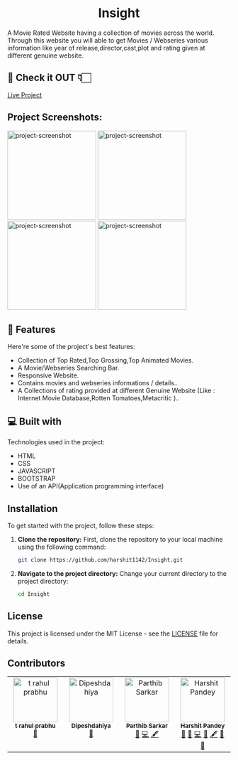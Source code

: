 <h1 align="center" id="title">Insight</h1>

<p id="description">A Movie Rated Website having a collection of movies across the world. Through this website you will able to get Movies / Webseries various information like year of release,director,cast,plot and rating given at different genuine website.</p>

<h2>🚀 Check it OUT 👇🏻</h2>

[Live Project](https://insight-cyan.vercel.app/)

<h2>Project Screenshots:</h2>

<img src="/screenshot/SR1.png" alt="project-screenshot" width="200" height="200/">
<img src="/screenshot/SR2.png" alt="project-screenshot" width="200" height="200/">
<img src="/screenshot/sr3.png" alt="project-screenshot" width="200" height="200/">
<img src="/screenshot/SR4.png" alt="project-screenshot" width="200" height="200/">

  
  
<h2>🧐 Features</h2>

Here're some of the project's best features:

*   Collection of Top Rated,Top Grossing,Top Animated Movies.
*   A Movie/Webseries Searching Bar.
*   Responsive Website.
*   Contains movies and webseries informations / details..
*   A Collections of rating provided at different Genuine Website (Like : Internet Movie Database,Rotten Tomatoes,Metacritic )..

  
  
<h2>💻 Built with</h2>

Technologies used in the project:

*   HTML
*   CSS
*   JAVASCRIPT
*   BOOTSTRAP
*   Use of an API(Application programming interface)

## Installation

To get started with the project, follow these steps:

1. **Clone the repository:**
   First, clone the repository to your local machine using the following command:
   ```bash
   git clone https://github.com/harshit1142/Insight.git
   ```

2. **Navigate to the project directory:**
   Change your current directory to the project directory:
   ```bash
   cd Insight
   ```

## License

This project is licensed under the MIT License - see the [LICENSE](LICENSE) file for details.

## Contributors

<!-- ALL-CONTRIBUTORS-LIST:START - Do not remove or modify this section -->
<!-- prettier-ignore-start -->
<!-- markdownlint-disable -->
<table>
  <tbody>
    <tr>
      <td align="center" valign="top" width="14.28%"><a href="https://github.com/T-Rahul-prabhu-38"><img src="https://avatars.githubusercontent.com/u/167653990?v=4?s=100" width="100px;" alt="t rahul prabhu"/><br /><sub><b>t rahul prabhu</b></sub></a><br /><a href="#design-T-Rahul-prabhu-38" title="Design">🎨</a></td>
      <td align="center" valign="top" width="14.28%"><a href="https://github.com/Dipeshdahiya"><img src="https://avatars.githubusercontent.com/u/132298893?v=4?s=100" width="100px;" alt="Dipeshdahiya"/><br /><sub><b>Dipeshdahiya</b></sub></a><br /><a href="#design-Dipeshdahiya" title="Design">🎨</a></td>
      <td align="center" valign="top" width="14.28%"><a href="https://github.com/parthib2004"><img src="https://avatars.githubusercontent.com/u/146326397?v=4?s=100" width="100px;" alt="Parthib Sarkar"/><br /><sub><b>Parthib Sarkar</b></sub></a><br /><a href="#design-parthib2004" title="Design">🎨</a> <a href="#code-parthib2004" title="Code">💻</a> <a href="#content-parthib2004" title="Content">🖋</a></td>
      <td align="center" valign="top" width="14.28%"><a href="https://github.com/harshit1142"><img src="https://avatars.githubusercontent.com/u/112557145?v=4?s=100" width="100px;" alt="Harshit Pandey"/><br /><sub><b>Harshit Pandey</b></sub></a><br /><a href="#review-harshit1142" title="Reviewed Pull Requests">👀</a> <a href="#design-harshit1142" title="Design">🎨</a> <a href="#code-harshit1142" title="Code">💻</a> <a href="#bug-harshit1142" title="Bug reports">🐛</a> <a href="#content-harshit1142" title="Content">🖋</a> <a href="#data-harshit1142" title="Data">🔣</a> <a href="#projectManagement-harshit1142" title="Project Management">📆</a></td>
    </tr>
  </tbody>
</table>

<!-- markdownlint-restore -->
<!-- prettier-ignore-end -->

<!-- ALL-CONTRIBUTORS-LIST:END -->


